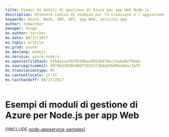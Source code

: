 ```yaml
---
title: Esempi di moduli di gestione di Azure per app Web Node.js
description: Ottenere codice di esempio per la creazione e l'aggiornamento di app Web di Azure ospitate nel servizio app usando i moduli di gestione di Azure per Node.js
keywords: Azure, Node, SDK, API, app Web, servizio app
author: tomarcher
manager: douge
ms.author: tarcher
ms.date: 06/17/2017
ms.topic: article
ms.prod: azure
ms.devlang: nodejs
ms.service: azure-nodejs
ms.openlocfilehash: 6fb01ecef079530bacd551bd7bbc73aba61f9466
ms.sourcegitcommit: 9974b43899e98df10253738dab5b09b484ac1bf5
ms.translationtype: HT
ms.contentlocale: it-IT
ms.lasthandoff: 08/17/2017
---
```

# <a name="azure-management-modules-for-nodejs-samples-for-web-apps"></a>Esempi di moduli di gestione di Azure per Node.js per app Web

[!INCLUDE [node-appservice-samples](../docs-ref-conceptual/includes/appservice-samples.md)]